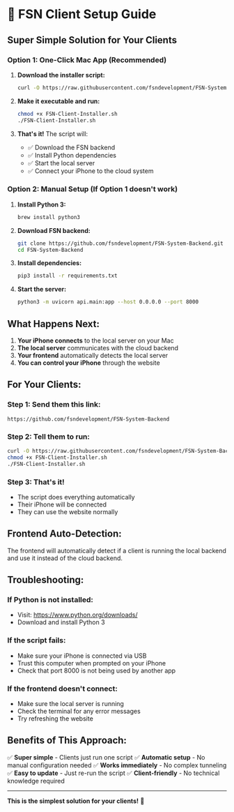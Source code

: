 # 🍎 FSN Client Setup Guide

## **Super Simple Solution for Your Clients**

### **Option 1: One-Click Mac App (Recommended)**

1. **Download the installer script:**
   ```bash
   curl -O https://raw.githubusercontent.com/fsndevelopment/FSN-System-Backend/main/FSN-Client-Installer.sh
   ```

2. **Make it executable and run:**
   ```bash
   chmod +x FSN-Client-Installer.sh
   ./FSN-Client-Installer.sh
   ```

3. **That's it!** The script will:
   - ✅ Download the FSN backend
   - ✅ Install Python dependencies
   - ✅ Start the local server
   - ✅ Connect your iPhone to the cloud system

### **Option 2: Manual Setup (If Option 1 doesn't work)**

1. **Install Python 3:**
   ```bash
   brew install python3
   ```

2. **Download FSN backend:**
   ```bash
   git clone https://github.com/fsndevelopment/FSN-System-Backend.git
   cd FSN-System-Backend
   ```

3. **Install dependencies:**
   ```bash
   pip3 install -r requirements.txt
   ```

4. **Start the server:**
   ```bash
   python3 -m uvicorn api.main:app --host 0.0.0.0 --port 8000
   ```

## **What Happens Next:**

1. **Your iPhone connects** to the local server on your Mac
2. **The local server** communicates with the cloud backend
3. **Your frontend** automatically detects the local server
4. **You can control your iPhone** through the website

## **For Your Clients:**

### **Step 1: Send them this link:**
```
https://github.com/fsndevelopment/FSN-System-Backend
```

### **Step 2: Tell them to run:**
```bash
curl -O https://raw.githubusercontent.com/fsndevelopment/FSN-System-Backend/main/FSN-Client-Installer.sh
chmod +x FSN-Client-Installer.sh
./FSN-Client-Installer.sh
```

### **Step 3: That's it!**
- The script does everything automatically
- Their iPhone will be connected
- They can use the website normally

## **Frontend Auto-Detection:**

The frontend will automatically detect if a client is running the local backend and use it instead of the cloud backend.

## **Troubleshooting:**

### **If Python is not installed:**
- Visit: https://www.python.org/downloads/
- Download and install Python 3

### **If the script fails:**
- Make sure your iPhone is connected via USB
- Trust this computer when prompted on your iPhone
- Check that port 8000 is not being used by another app

### **If the frontend doesn't connect:**
- Make sure the local server is running
- Check the terminal for any error messages
- Try refreshing the website

## **Benefits of This Approach:**

✅ **Super simple** - Clients just run one script
✅ **Automatic setup** - No manual configuration needed
✅ **Works immediately** - No complex tunneling
✅ **Easy to update** - Just re-run the script
✅ **Client-friendly** - No technical knowledge required

---

**This is the simplest solution for your clients!** 🚀
